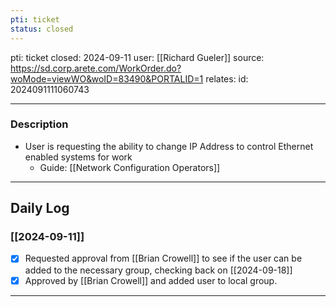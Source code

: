 ```yaml
---
pti: ticket
status: closed
---
```

pti: ticket 
closed: 2024-09-11
user: [[Richard Gueler]]
source: https://sd.corp.arete.com/WorkOrder.do?woMode=viewWO&woID=83490&PORTALID=1
relates: 
id: 2024091111060743

---
### Description
- User is requesting the ability to change IP Address to control Ethernet enabled systems for work
	- Guide: [[Network Configuration Operators]]
---
## Daily Log
### [[2024-09-11]]
- [x] Requested approval  from [[Brian Crowell]] to see if the user can be added to the necessary group, checking back on [[2024-09-18]]
- [x] Approved by [[Brian Crowell]] and added user to local group.
---





